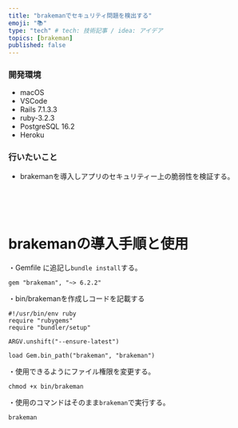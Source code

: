 ```yaml
---
title: "brakemanでセキュリティ問題を検出する"
emoji: "📚"
type: "tech" # tech: 技術記事 / idea: アイデア
topics: [brakeman]
published: false
---
```

### 開発環境
- macOS
- VSCode
- Rails 7.1.3.3
- ruby-3.2.3
- PostgreSQL 16.2
- Heroku

### 行いたいこと
- brakemanを導入しアプリのセキュリティー上の脆弱性を検証する。

<br>
<br>
<br>

# brakemanの導入手順と使用
・Gemfile に追記し`bundle install`する。
```
gem "brakeman", "~> 6.2.2"
```
・bin/brakemanを作成しコードを記載する
```
#!/usr/bin/env ruby
require "rubygems"
require "bundler/setup"

ARGV.unshift("--ensure-latest")

load Gem.bin_path("brakeman", "brakeman")
```
・使用できるようにファイル権限を変更する。
```
chmod +x bin/brakeman
```
・使用のコマンドはそのまま`brakeman`で実行する。
```
brakeman
```

<br>
<br>
<br>
